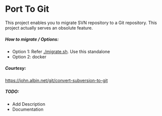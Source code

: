 # Port To Git
This project enables you to migrate SVN repository to a Git repository. This project actually serves an obsolute feature. 

##### How to migrate / Options:
- Option 1: Refer [./migrate.sh](./migrate.sh). Use this standalone
- Option 2: docker 

##### Courtesy:
https://john.albin.net/git/convert-subversion-to-git

##### TODO:
- Add Description
- Documentation